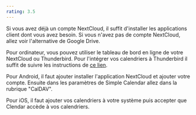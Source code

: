 ```yaml
---
rating: 3.5
---
```


Si vous avez déjà un compte NextCloud, il suffit d'installer les applications client dont vous avez besoin. Si vous n'avez pas de compte NextCloud, allez voir l'alternative de Google Drive.

Pour ordinateur, vous pouvez utiliser le tableau de bord en ligne de votre NextCloud ou Thunderbird. Pour l'intégrer vos calendriers à Thunderbird il suffit de suivre les instructions de [ce lien](https://wiki.zaclys.com/index.php/Synchronisation_des_agendas_et_des_t%C3%A2ches_avec_Thunderbird).

Pour Android, il faut ajouter installer l'application NextCloud et ajouter votre compte. Ensuite dans les paramètres de Simple Calendar allez dans la rubrique "CalDAV".

Pour iOS, il faut ajouter vos calendriers à votre système puis accepter que Clendar accède à vos calendriers.
